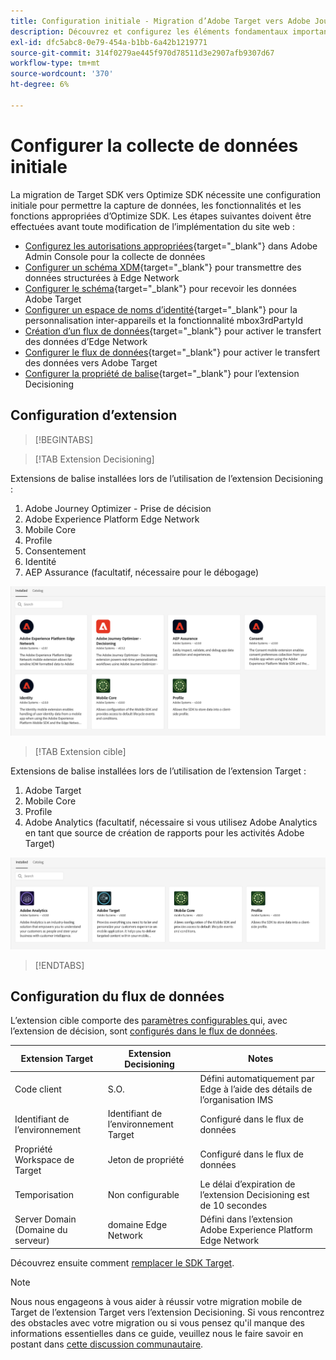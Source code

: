 ```yaml
---
title: Configuration initiale - Migration d’Adobe Target vers Adobe Journey Optimizer - Extension mobile Decisioning
description: Découvrez et configurez les éléments fondamentaux importants requis pour l’implémentation de Platform Web SDK
exl-id: dfc5abc8-0e79-454a-b1bb-6a42b1219771
source-git-commit: 314f0279ae445f970d78511d3e2907afb9307d67
workflow-type: tm+mt
source-wordcount: '370'
ht-degree: 6%

---
```


# Configurer la collecte de données initiale

La migration de Target SDK vers Optimize SDK nécessite une configuration initiale pour permettre la capture de données, les fonctionnalités et les fonctions appropriées d’Optimize SDK. Les étapes suivantes doivent être effectuées avant toute modification de l’implémentation du site web :

- [Configurez les autorisations appropriées](https://experienceleague.adobe.com/en/docs/platform-learn/implement-web-sdk/overview#permissions){target="_blank"} dans Adobe Admin Console pour la collecte de données
- [Configurer un schéma XDM](https://experienceleague.adobe.com/en/docs/platform-learn/implement-mobile-sdk/initial-configuration/create-schema){target="_blank"} pour transmettre des données structurées à Edge Network
- [Configurer le schéma](https://experienceleague.adobe.com/en/docs/platform-learn/implement-mobile-sdk/experience-cloud/target#update-your-schema){target="_blank"} pour recevoir les données Adobe Target
- [Configurer un espace de noms d’identité](https://experienceleague.adobe.com/en/docs/platform-learn/implement-mobile-sdk/app-implementation/identity#set-up-a-custom-identity-namespace){target="_blank"} pour la personnalisation inter-appareils et la fonctionnalité mbox3rdPartyId
- [Création d’un flux de données](https://experienceleague.adobe.com/en/docs/platform-learn/implement-mobile-sdk/initial-configuration/create-datastream){target="_blank"} pour activer le transfert des données d’Edge Network
- [Configurer le flux de données](https://experienceleague.adobe.com/en/docs/platform-learn/implement-mobile-sdk/experience-cloud/target#update-datastream-configuration){target="_blank"} pour activer le transfert des données vers Adobe Target
- [Configurer la propriété de balise](https://experienceleague.adobe.com/en/docs/platform-learn/implement-mobile-sdk/experience-cloud/target#install-adobe-journey-optimizer---decisioning-tags-extension){target="_blank"} pour l’extension Decisioning

## Configuration d’extension

>[!BEGINTABS]

>[!TAB Extension Decisioning]

Extensions de balise installées lors de l’utilisation de l’extension Decisioning :

1. Adobe Journey Optimizer - Prise de décision
1. Adobe Experience Platform Edge Network
1. Mobile Core
1. Profile
1. Consentement
1. Identité
1. AEP Assurance (facultatif, nécessaire pour le débogage)

![ Extensions de balise installées lors de l’utilisation de l’extension Decisioning ](assets/tag-extensions-decisioning.png)

>[!TAB Extension cible]

Extensions de balise installées lors de l’utilisation de l’extension Target :

1. Adobe Target
1. Mobile Core
1. Profile
1. Adobe Analytics (facultatif, nécessaire si vous utilisez Adobe Analytics en tant que source de création de rapports pour les activités Adobe Target)

![ Extensions de balise installées lors de l’utilisation de l’extension Target ](assets/tag-extensions-target.png)

>[!ENDTABS]

## Configuration du flux de données

L’extension cible comporte des [ paramètres configurables ](https://developer.adobe.com/client-sdks/solution/adobe-target/#configure-the-target-extension-in-the-data-collection-ui) qui, avec l’extension de décision, sont [ configurés dans le flux de données](https://developer.adobe.com/client-sdks/edge/adobe-journey-optimizer-decisioning/#adobe-experience-platform-data-collection-setup).

| Extension Target | Extension Decisioning | Notes |
| --- | --- | --- | 
| Code client | S.O. | Défini automatiquement par Edge à l’aide des détails de l’organisation IMS |
| Identifiant de l’environnement | Identifiant de l’environnement Target | Configuré dans le flux de données |
| Propriété Workspace de Target | Jeton de propriété | Configuré dans le flux de données |
| Temporisation | Non configurable | Le délai d’expiration de l’extension Decisioning est de 10 secondes |
| Server Domain (Domaine du serveur) | domaine Edge Network | Défini dans l’extension Adobe Experience Platform Edge Network |

Découvrez ensuite comment [remplacer le SDK Target](replace-sdk.md).

>[!NOTE]
>
>Nous nous engageons à vous aider à réussir votre migration mobile de Target de l’extension Target vers l’extension Decisioning. Si vous rencontrez des obstacles avec votre migration ou si vous pensez qu&#39;il manque des informations essentielles dans ce guide, veuillez nous le faire savoir en postant dans [cette discussion communautaire](https://experienceleaguecommunities.adobe.com/t5/adobe-experience-platform-data/tutorial-discussion-migrate-target-from-at-js-to-web-sdk/m-p/575587#M463).
